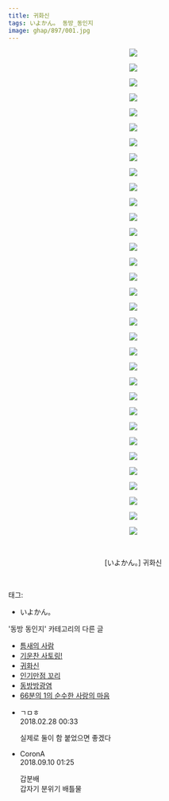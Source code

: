 ```yaml
---
title: 귀화신
tags: いよかん。 동방_동인지
image: ghap/897/001.jpg
---
```

<div class="article">
<p style="text-align: center; clear: none; float: none;"><img src="{{ site.nasurl }}/ghap/897/001.jpg"/></p>
<p style="text-align: center; clear: none; float: none;"><img src="{{ site.nasurl }}/ghap/897/002.jpg"/></p>
<p style="text-align: center; clear: none; float: none;"><img src="{{ site.nasurl }}/ghap/897/003.jpg"/></p>
<p style="text-align: center; clear: none; float: none;"><img src="{{ site.nasurl }}/ghap/897/004.jpg"/></p>
<p style="text-align: center; clear: none; float: none;"><img src="{{ site.nasurl }}/ghap/897/005.jpg"/></p>
<p style="text-align: center; clear: none; float: none;"><img src="{{ site.nasurl }}/ghap/897/006.jpg"/></p>
<p style="text-align: center; clear: none; float: none;"><img src="{{ site.nasurl }}/ghap/897/007.jpg"/></p>
<p style="text-align: center; clear: none; float: none;"><img src="{{ site.nasurl }}/ghap/897/008.jpg"/></p>
<p style="text-align: center; clear: none; float: none;"><img src="{{ site.nasurl }}/ghap/897/009.jpg"/></p>
<p style="text-align: center; clear: none; float: none;"><img src="{{ site.nasurl }}/ghap/897/010.jpg"/></p>
<p style="text-align: center; clear: none; float: none;"><img src="{{ site.nasurl }}/ghap/897/011.jpg"/></p>
<p style="text-align: center; clear: none; float: none;"><img src="{{ site.nasurl }}/ghap/897/012.jpg"/></p>
<p style="text-align: center; clear: none; float: none;"><img src="{{ site.nasurl }}/ghap/897/013.jpg"/></p>
<p style="text-align: center; clear: none; float: none;"><img src="{{ site.nasurl }}/ghap/897/014.jpg"/></p>
<p style="text-align: center; clear: none; float: none;"><img src="{{ site.nasurl }}/ghap/897/015.jpg"/></p>
<p style="text-align: center; clear: none; float: none;"><img src="{{ site.nasurl }}/ghap/897/016.jpg"/></p>
<p style="text-align: center; clear: none; float: none;"><img src="{{ site.nasurl }}/ghap/897/017.jpg"/></p>
<p style="text-align: center; clear: none; float: none;"><img src="{{ site.nasurl }}/ghap/897/018.jpg"/></p>
<p style="text-align: center; clear: none; float: none;"><img src="{{ site.nasurl }}/ghap/897/019.jpg"/></p>
<p style="text-align: center; clear: none; float: none;"><img src="{{ site.nasurl }}/ghap/897/020.jpg"/></p>
<p style="text-align: center; clear: none; float: none;"><img src="{{ site.nasurl }}/ghap/897/021.jpg"/></p>
<p style="text-align: center; clear: none; float: none;"><img src="{{ site.nasurl }}/ghap/897/022.jpg"/></p>
<p style="text-align: center; clear: none; float: none;"><img src="{{ site.nasurl }}/ghap/897/023.jpg"/></p>
<p style="text-align: center; clear: none; float: none;"><img src="{{ site.nasurl }}/ghap/897/024.jpg"/></p>
<p style="text-align: center; clear: none; float: none;"><img src="{{ site.nasurl }}/ghap/897/025.jpg"/></p>
<p style="text-align: center; clear: none; float: none;"><img src="{{ site.nasurl }}/ghap/897/026.jpg"/></p>
<p style="text-align: center; clear: none; float: none;"><img src="{{ site.nasurl }}/ghap/897/027.jpg"/></p>
<p style="text-align: center; clear: none; float: none;"><img src="{{ site.nasurl }}/ghap/897/028.jpg"/></p>
<p style="text-align: center; clear: none; float: none;"><img src="{{ site.nasurl }}/ghap/897/029.jpg"/></p>
<p style="text-align: center; clear: none; float: none;"><img src="{{ site.nasurl }}/ghap/897/030.jpg"/></p>
<p style="text-align: center; clear: none; float: none;"><img src="{{ site.nasurl }}/ghap/897/031.jpg"/></p>
<p style="text-align: center; clear: none; float: none;"><img src="{{ site.nasurl }}/ghap/897/032.jpg"/></p>
<p style="text-align: center; clear: none; float: none;"><img src="{{ site.nasurl }}/ghap/897/033.jpg"/></p>
<p style="text-align: center; clear: none; float: none;"><br/></p>
<p style="text-align: center; clear: none; float: none;">[いよかん。] 귀화신</p>
<p><br/></p>
</div><div class="tagTrail">
<p>태그: </p>
<ul>
<li>いよかん。</li>
</ul>
</div><div class="another">
<p>'동방 동인지' 카테고리의 다른 글</p>
<ul>
<li><a href="/2016-07-17-ghap_899">틈새의 사람</a></li>
<li><a href="/2016-07-17-ghap_898">기운찬 사토링!</a></li>
<li><a href="/2016-07-17-ghap_897">귀화신</a></li>
<li><a href="/2016-07-17-ghap_896">인기만점 꼬리</a></li>
<li><a href="/2016-07-17-ghap_895">동방방광염</a></li>
<li><a href="/2016-07-17-ghap_894">66분의 1의 순수한 사랑의 마음</a></li>
</ul>
</div><div class="cb_module cb_fluid">
<div class="cb_wrt cb_profile">
<div class="comment">
<ul>
<li class="cb_thumb_off" id="comment15208454">
<div class="cb_comment_area">
<div class="cb_info_area">
<div class="cb_section">
<span class="cb_nick_name">ㄱㅁㅎ</span>
</div>
<div class="cb_section">
<span class="cb_date">2018.02.28 00:33 </span>
</div>
</div>
<div class="cb_dsc_comment">
<p class="cb_dsc">
											실제로 둘이 함 붙었으면 좋겠다
										</p>
</div>
</div></li>
<li class="cb_thumb_off" id="comment15329046">
<div class="cb_comment_area">
<div class="cb_info_area">
<div class="cb_section">
<span class="cb_nick_name">CoronA</span>
</div>
<div class="cb_section">
<span class="cb_date">2018.09.10 01:25 </span>
</div>
</div>
<div class="cb_dsc_comment">
<p class="cb_dsc">
											갑분배<br/>
갑자기 분위기 배틀물
										</p>
</div>
</div></li>
</ul>
</div>
</div><!-- commentList close -->
</div>
